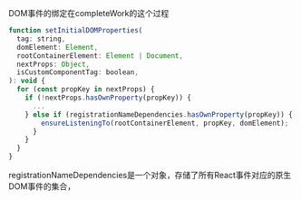 DOM事件的绑定在completeWork的这个过程
```javascript
function setInitialDOMProperties(
  tag: string,
  domElement: Element,
  rootContainerElement: Element | Document,
  nextProps: Object,
  isCustomComponentTag: boolean,
): void {
  for (const propKey in nextProps) {
    if (!nextProps.hasOwnProperty(propKey)) {
      ...
    } else if (registrationNameDependencies.hasOwnProperty(propKey)) {
        ensureListeningTo(rootContainerElement, propKey, domElement);
      }
    }
  }
}
```
registrationNameDependencies是一个对象，存储了所有React事件对应的原生DOM事件的集合，

